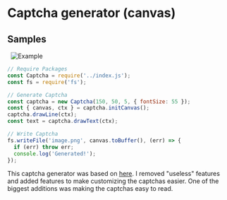 # Captcha generator (canvas)

## Samples
  ![Example](https://cdn.discordapp.com/attachments/525909915915649034/541358189916979221/captcha.png)

```js
// Require Packages
const Captcha = require('../index.js');
const fs = require('fs');

// Generate Captcha
const captcha = new Captcha(150, 50, 5, { fontSize: 55 }); 
const { canvas, ctx } = captcha.initCanvas();
captcha.drawLine(ctx);
const text = captcha.drawText(ctx);

// Write Captcha
fs.writeFile('image.png', canvas.toBuffer(), (err) => {
  if (err) throw err;
  console.log('Generated!');
});
```

This captcha generator was based on [here](https://github.com/Claude-Ray/canvas-captcha). I removed "useless" features and added features to make customizing the captchas easier. One of the biggest additions was making the captchas easy to read.
